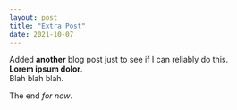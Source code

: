 ```yaml
---
layout: post
title: "Extra Post"
date: 2021-10-07
---
```

Added **another** blog post just to see if I can reliably do this. <br>
__Lorem ipsum dolor__. <br>
Blah blah blah. <br>

The end *for now*.
